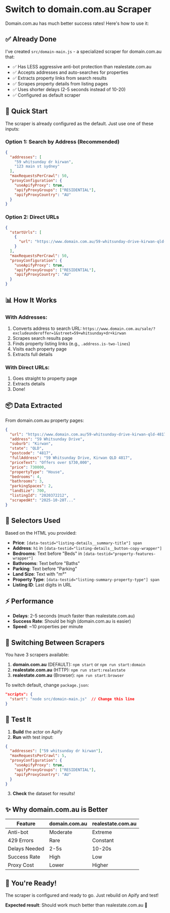 # Switch to domain.com.au Scraper

Domain.com.au has much better success rates! Here's how to use it:

## ✅ Already Done

I've created `src/domain-main.js` - a specialized scraper for domain.com.au that:
- ✅ Has LESS aggressive anti-bot protection than realestate.com.au
- ✅ Accepts addresses and auto-searches for properties
- ✅ Extracts property links from search results
- ✅ Scrapes property details from listing pages
- ✅ Uses shorter delays (2-5 seconds instead of 10-20)
- ✅ Configured as default scraper

## 🚀 Quick Start

The scraper is already configured as the default. Just use one of these inputs:

### Option 1: Search by Address (Recommended)

```json
{
  "addresses": [
    "59 whitsunday dr kirwan",
    "123 main st sydney"
  ],
  "maxRequestsPerCrawl": 50,
  "proxyConfiguration": {
    "useApifyProxy": true,
    "apifyProxyGroups": ["RESIDENTIAL"],
    "apifyProxyCountry": "AU"
  }
}
```

### Option 2: Direct URLs

```json
{
  "startUrls": [
    {
      "url": "https://www.domain.com.au/59-whitsunday-drive-kirwan-qld-4817-2020372212"
    }
  ],
  "maxRequestsPerCrawl": 50,
  "proxyConfiguration": {
    "useApifyProxy": true,
    "apifyProxyGroups": ["RESIDENTIAL"],
    "apifyProxyCountry": "AU"
  }
}
```

## 📊 How It Works

### With Addresses:
1. Converts address to search URL: `https://www.domain.com.au/sale/?excludeunderoffer=1&street=59+whitsunday+dr+kirwan`
2. Scrapes search results page
3. Finds property listing links (e.g., `.address.is-two-lines`)
4. Visits each property page
5. Extracts full details

### With Direct URLs:
1. Goes straight to property page
2. Extracts details
3. Done!

## 📦 Data Extracted

From domain.com.au property pages:

```json
{
  "url": "https://www.domain.com.au/59-whitsunday-drive-kirwan-qld-4817-2020372212",
  "address": "59 Whitsunday Drive",
  "suburb": "Kirwan",
  "state": "QLD",
  "postcode": "4817",
  "fullAddress": "59 Whitsunday Drive, Kirwan QLD 4817",
  "priceText": "Offers over $730,000",
  "price": 730000,
  "propertyType": "House",
  "bedrooms": 4,
  "bathrooms": 3,
  "parkingSpaces": 2,
  "landSize": 700,
  "listingId": "2020372212",
  "scrapedAt": "2025-10-28T..."
}
```

## 🎯 Selectors Used

Based on the HTML you provided:

- **Price**: `[data-testid="listing-details__summary-title"] span`
- **Address**: `h1` in `[data-testid="listing-details__button-copy-wrapper"]`
- **Bedrooms**: Text before "Beds" in `[data-testid="property-features-wrapper"]`
- **Bathrooms**: Text before "Baths"
- **Parking**: Text before "Parking"
- **Land Size**: Text with "m²"
- **Property Type**: `[data-testid="listing-summary-property-type"] span`
- **Listing ID**: Last digits in URL

## ⚡ Performance

- **Delays**: 2-5 seconds (much faster than realestate.com.au)
- **Success Rate**: Should be high (domain.com.au is easier)
- **Speed**: ~10 properties per minute

## 🔄 Switching Between Scrapers

You have 3 scrapers available:

1. **domain.com.au** (DEFAULT): `npm start` or `npm run start:domain`
2. **realestate.com.au** (HTTP): `npm run start:realestate`
3. **realestate.com.au** (Browser): `npm run start:browser`

To switch default, change `package.json`:

```json
"scripts": {
  "start": "node src/domain-main.js"  // Change this line
}
```

## 🧪 Test It

1. **Build** the actor on Apify
2. **Run** with test input:

```json
{
  "addresses": ["59 whitsunday dr kirwan"],
  "maxRequestsPerCrawl": 5,
  "proxyConfiguration": {
    "useApifyProxy": true,
    "apifyProxyGroups": ["RESIDENTIAL"],
    "apifyProxyCountry": "AU"
  }
}
```

3. **Check** the dataset for results!

## ✨ Why domain.com.au is Better

| Feature | domain.com.au | realestate.com.au |
|---------|---------------|-------------------|
| Anti-bot | Moderate | Extreme |
| 429 Errors | Rare | Constant |
| Delays Needed | 2-5s | 10-20s |
| Success Rate | High | Low |
| Proxy Cost | Lower | Higher |

## 🎉 You're Ready!

The scraper is configured and ready to go. Just rebuild on Apify and test!

**Expected result**: Should work much better than realestate.com.au 🚀

